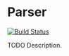 # Parser

[![Build Status](https://travis-ci.org/githubuser/Parser.png)](https://travis-ci.org/githubuser/Parser)

TODO Description.

